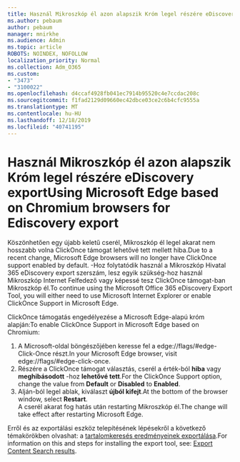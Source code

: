 ```yaml
---
title: Használ Mikroszkóp él azon alapszik Króm legel részére eDiscovery export
ms.author: pebaum
author: pebaum
manager: mnirkhe
ms.audience: Admin
ms.topic: article
ROBOTS: NOINDEX, NOFOLLOW
localization_priority: Normal
ms.collection: Adm_O365
ms.custom:
- "3473"
- "3100022"
ms.openlocfilehash: d4ccaf4928fb041ec7914b95520c4e7ccdac208c
ms.sourcegitcommit: f1fad2129d09660ec42dbce03ce2c6b4cfc9555a
ms.translationtype: MT
ms.contentlocale: hu-HU
ms.lasthandoff: 12/18/2019
ms.locfileid: "40741195"
---
```

# <a name="using-microsoft-edge-based-on-chromium-browsers-for-ediscovery-export"></a><span data-ttu-id="4deff-102">Használ Mikroszkóp él azon alapszik Króm legel részére eDiscovery export</span><span class="sxs-lookup"><span data-stu-id="4deff-102">Using Microsoft Edge based on Chromium browsers for Ediscovery export</span></span>

<span data-ttu-id="4deff-103">Köszönhetően egy újabb keletű cserél, Mikroszkóp él legel akarat nem hosszabb volna ClickOnce támogat lehetővé tett mellett hiba.</span><span class="sxs-lookup"><span data-stu-id="4deff-103">Due to a recent change, Microsoft Edge browsers will no longer have ClickOnce support enabled by default.</span></span> <span data-ttu-id="4deff-104">-Hoz folytatódik használ a Mikroszkóp Hivatal 365 eDiscovery export szerszám, lesz egyik szükség-hoz használ Mikroszkóp Internet Felfedező vagy képessé tesz ClickOnce támogat-ban Mikroszkóp él.</span><span class="sxs-lookup"><span data-stu-id="4deff-104">To continue using the Microsoft Office 365 eDiscovery Export Tool, you will either need to use Microsoft Internet Explorer or enable ClickOnce Support in Microsoft Edge.</span></span> 

<span data-ttu-id="4deff-105">ClickOnce támogatás engedélyezése a Microsoft Edge-alapú króm alapján:</span><span class="sxs-lookup"><span data-stu-id="4deff-105">To enable ClickOnce Support in Microsoft Edge based on Chromium:</span></span> 
1. <span data-ttu-id="4deff-106">A Microsoft-oldal böngészőjében keresse fel a edge://flags/#edge-Click-Once részt.</span><span class="sxs-lookup"><span data-stu-id="4deff-106">In your Microsoft Edge browser, visit edge://flags/#edge-click-once.</span></span>
2. <span data-ttu-id="4deff-107">Részére a ClickOnce támogat választás, cserél a érték-ból **hiba** vagy **meghibásodott** -hoz **lehetővé tett**.</span><span class="sxs-lookup"><span data-stu-id="4deff-107">For the ClickOnce Support option, change the value from **Default** or **Disabled** to **Enabled**.</span></span> 
3. <span data-ttu-id="4deff-108">Alján-ból legel ablak, kiválaszt **újból kifejt**.</span><span class="sxs-lookup"><span data-stu-id="4deff-108">At the bottom of the browser window, select **Restart**.</span></span> <br>
 <span data-ttu-id="4deff-109">A cserél akarat fog hatás után restarting Mikroszkóp él.</span><span class="sxs-lookup"><span data-stu-id="4deff-109">The change will take effect after restarting Microsoft Edge.</span></span> 

<span data-ttu-id="4deff-110">Erről és az exportálási eszköz telepítésének lépésekről a következő témakörökben olvashat: a [tartalomkeresés eredményeinek exportálása](https://docs.microsoft.com/microsoft-365/compliance/export-search-results).</span><span class="sxs-lookup"><span data-stu-id="4deff-110">For information on this and steps for installing the  export tool, see: [ Export Content Search results](https://docs.microsoft.com/microsoft-365/compliance/export-search-results).</span></span>